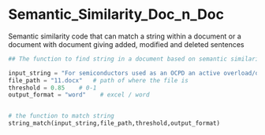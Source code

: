 # Semantic_Similarity_Doc_n_Doc
Semantic similarity code that can match a string within a document or a document with document giving added, modified and deleted sentences

```python
## The function to find string in a document based on semantic similarity

input_string = "For semiconductors used as an OCPD an active overload/over-temperature protection is required."   # the string t0 match
file_path = "11.docx" 	# path of where the file is
threshold = 0.85	# 0-1
output_format = "word"    # excel / word


# the function to match string
string_match(input_string,file_path,threshold,output_format)   
```
